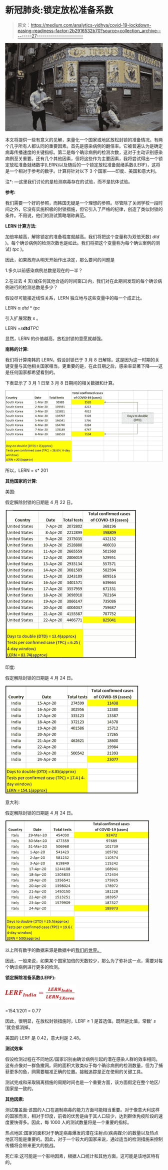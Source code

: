# 新冠肺炎:锁定放松准备系数

> 原文：<https://medium.com/analytics-vidhya/covid-19-lockdown-easing-readiness-factor-2b2916532b70?source=collection_archive---------27----------------------->

![](img/1bb8846bef87cf0618239e19a912b421.png)

本文将提供一些有意义的见解，来量化一个国家或地区放松封锁的准备情况。有两个几乎所有人都认同的重要因素。首先是感染病例的翻倍率。它被普遍认为是确定病毒传播速度的关键指标。第二是每个确诊病例的检测次数，这对于主动识别感染病例至关重要。还有几个其他因素，但将这些作为主要因素，我将尝试得出一个锁定放松准备就绪数字(LERN)以及随后的一个锁定放松准备就绪系数(LERF)，这将是一个相对于参考的数字。计算将针对以下 3 个国家——印度、美国和意大利。

注*: —这里我们讨论的是检测病毒存在的试验，而不是抗体试验。

**参考:**

我们需要一个好的参照，而韩国无疑是一个理想的参照。尽管除了关闭学校一段时间之外，它没有实施积极的封锁措施，但它引入了严格的纪律，创造了类似封锁的条件。不用说，他们的测试策略堪称典范。

**LERN 计算方法:**

加倍率越高，解除锁定的准备程度就越高。我们将把这个变量称为双倍天数( *dtd* )。每个确诊病例的检测次数也是如此。我们将把这个变量称为每个确认案例的测试( *tpc* )。

因此，如果政府从明天开始作出决定，那么要问的问题是

1.多久以前感染病例总数是现在的一半？

2.在过去 4 天(或任何其他合适的时间窗口)内，我们对在此期间发现的每个确诊病例进行的检测总数是多少？

假设尽可能接近线性关系，LERN 独立地与这些变量中的每一个成正比。

LERN α *dtd* * *tpc*

引入扩展常数 *s* 。

LERN =*s***dtd***TPC*

显然，LERN 的价值越高，放松封锁的意愿就越强。

**南韩的计算:**

我们将计算南韩的 LERN，假设封锁已于 3 月 8 日解除。这是因为这一时期的关键变量与其他相关国家相当，更重要的是，在此日期之后，感染率显著下降——这是任何国家都希望看到的。

下表显示了 3 月 1 日至 3 月 8 日期间的相关数据和计算。

![](img/d7389fb72890c7e53e314e5a37fdb385.png)

所以，LERN = s* 201

**其他国家的计算:**

美国:

假定解除封锁的日期是 4 月 22 日。

![](img/7576c0c5e50efcf1ceb139e0d3bd0678.png)

印度:

假定解除封锁的日期是 4 月 24 日。

![](img/822ea810863bb2d21a5993482f3be35e.png)

意大利:

假定解除封锁的日期是 4 月 24 日。

![](img/b131039f074e534e72aff22470513b08.png)

以上所有数字的数据来源是数据中的[我们的世界。](https://ourworldindata.org/grapher/covid-19-total-confirmed-cases-vs-total-tests-conducted)

因此，一般来说，如果某个国家加倍的天数较少，那么为了弥补这一点，需要对每个确诊病例进行更多的检测。

**锁定解除准备系数(LERF):**

![](img/d53ddb96ea251b566170b41a36a7b959.png)

=154.1/201 = 0.77

因此，很明显，在放松封锁措施时，LERF ≥ 1 是首选值。既然是比值，常数' *s* '就会抵消掉。

美国的 LERF 是 0.42，意大利是 2.48。

**测试效率**

假设检测过程在不同地区/国家识别由确诊病例引起的潜在感染人群的效率相同。这有点像对一群鱼撒网。网的面积大致类似于每个确诊病例的检测数量，但为了捕获更多的鱼，网需要瞄准正确的位置。接触追踪是正在使用的关键工具。

测试完成和采取隔离措施的周期时间也是一个重要方面，该方面假定在整个地区/国家是一致的。

**其他因素:**

测试覆盖面:该国的人口在遏制病毒的能力方面可能相当重要。对于像意大利这样的国家而言，相对于印度，前者的优势是由于其人口较少，达到群体免疫阶段的速度要快得多。因此，每 1000 人的测试数量将是一个重要的指标。

热点地区:国家的面积对于确定病毒爆发的潜在注射点(疾病媒介)的数量以及热点地区可能是重要的。因此，对于一个较大的国家来说，通过适当的检测措施来控制传播将会带来更大的挑战。

死亡率:这可能是一个影响因素，根据人口统计和其他方面，这可能是该地区特有的。